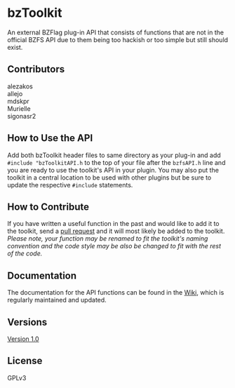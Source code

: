 bzToolkit
=========

An external BZFlag plug-in API that consists of functions that are not in the official BZFS API due to them being too hackish or too simple but still should exist.

## Contributors
alezakos  
allejo  
mdskpr  
Murielle  
sigonasr2  

## How to Use the API
Add both bzToolkit header files to same directory as your plug-in and add `#include "bzToolkitAPI.h` to the top of your file after the `bzfsAPI.h` line and you are ready to use the toolkit's API in your plugin. You may also put the toolkit in a central location to be used with other plugins but be sure to update the respective `#include` statements.

## How to Contribute
If you have written a useful function in the past and would like to add it to the toolkit, send a [pull request](https://github.com/allejo/bztoolkit/pulls) and it will most likely be added to the toolkit. _Please note, your function may be renamed to fit the toolkit's naming convention and the code style may be also be changed to fit with the rest of the code._

## Documentation
The documentation for the API functions can be found in the [Wiki](https://github.com/allejo/bztoolkit/wiki), which is regularly maintained and updated.

## Versions
[Version 1.0](https://github.com/allejo/bztoolkit/releases/tag/v1.0)

## License
GPLv3
